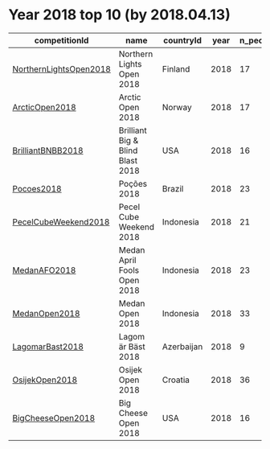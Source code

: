 # Year 2018 top 10 (by 2018.04.13)

|  competitionId|  name|  countryId|  year|  n_people|  n_events|  ratio |
| --------| --------| --------| --------| --------| --------| --------|
|  [NorthernLightsOpen2018](https://www.worldcubeassociation.org/competitions/NorthernLightsOpen2018)|  Northern Lights Open 2018|  Finland|  2018|  17|  14|  0.82 |
|  [ArcticOpen2018](https://www.worldcubeassociation.org/competitions/ArcticOpen2018)|  Arctic Open 2018|  Norway|  2018|  17|  12|  0.7 |
|  [BrilliantBNBB2018](https://www.worldcubeassociation.org/competitions/BrilliantBNBB2018)|  Brilliant Big & Blind Blast 2018|  USA|  2018|  16|  10|  0.62 |
|  [Pocoes2018](https://www.worldcubeassociation.org/competitions/Pocoes2018)|  Poções 2018|  Brazil|  2018|  23|  14|  0.6 |
|  [PecelCubeWeekend2018](https://www.worldcubeassociation.org/competitions/PecelCubeWeekend2018)|  Pecel Cube Weekend 2018|  Indonesia|  2018|  21|  12|  0.57 |
|  [MedanAFO2018](https://www.worldcubeassociation.org/competitions/MedanAFO2018)|  Medan April Fools Open 2018|  Indonesia|  2018|  23|  13|  0.56 |
|  [MedanOpen2018](https://www.worldcubeassociation.org/competitions/MedanOpen2018)|  Medan Open 2018|  Indonesia|  2018|  33|  15|  0.45 |
|  [LagomarBast2018](https://www.worldcubeassociation.org/competitions/LagomarBast2018)|  Lagom är Bäst 2018|  Azerbaijan|  2018|  9|  4|  0.44 |
|  [OsijekOpen2018](https://www.worldcubeassociation.org/competitions/OsijekOpen2018)|  Osijek Open 2018|  Croatia|  2018|  36|  16|  0.44 |
|  [BigCheeseOpen2018](https://www.worldcubeassociation.org/competitions/BigCheeseOpen2018)|  Big Cheese Open 2018|  USA|  2018|  16|  7|  0.43 |
